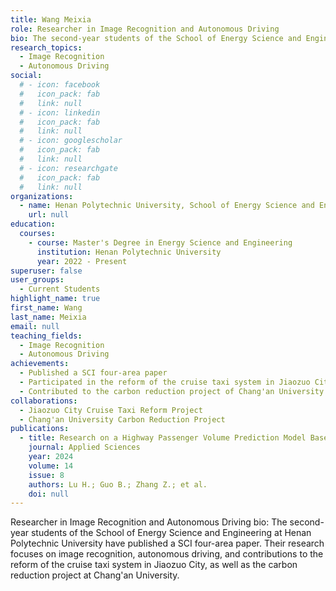 ```yaml
---
title: Wang Meixia
role: Researcher in Image Recognition and Autonomous Driving
bio: The second-year students of the School of Energy Science and Engineering at Henan Polytechnic University have published a SCI four-area paper. Their research focuses on image recognition, autonomous driving, and contributions to the reform of the cruise taxi system in Jiaozuo City, as well as the carbon reduction project at Chang'an University.
research_topics:
  - Image Recognition
  - Autonomous Driving
social:
  # - icon: facebook
  #   icon_pack: fab
  #   link: null
  # - icon: linkedin
  #   icon_pack: fab
  #   link: null
  # - icon: googlescholar
  #   icon_pack: fab
  #   link: null
  # - icon: researchgate
  #   icon_pack: fab
  #   link: null
organizations:
  - name: Henan Polytechnic University, School of Energy Science and Engineering
    url: null
education:
  courses:
    - course: Master's Degree in Energy Science and Engineering
      institution: Henan Polytechnic University
      year: 2022 - Present
superuser: false
user_groups:
  - Current Students
highlight_name: true
first_name: Wang
last_name: Meixia
email: null
teaching_fields:
  - Image Recognition
  - Autonomous Driving
achievements:
  - Published a SCI four-area paper
  - Participated in the reform of the cruise taxi system in Jiaozuo City
  - Contributed to the carbon reduction project of Chang'an University
collaborations:
  - Jiaozuo City Cruise Taxi Reform Project
  - Chang'an University Carbon Reduction Project
publications:
  - title: Research on a Highway Passenger Volume Prediction Model Based on a Multilayer Perceptron Neural Network
    journal: Applied Sciences
    year: 2024
    volume: 14
    issue: 8
    authors: Lu H.; Guo B.; Zhang Z.; et al.
    doi: null
---
```

Researcher in Image Recognition and Autonomous Driving
bio: The second-year students of the School of Energy Science and Engineering at Henan Polytechnic University have published a SCI four-area paper. Their research focuses on image recognition, autonomous driving, and contributions to the reform of the cruise taxi system in Jiaozuo City, as well as the carbon reduction project at Chang'an University.
